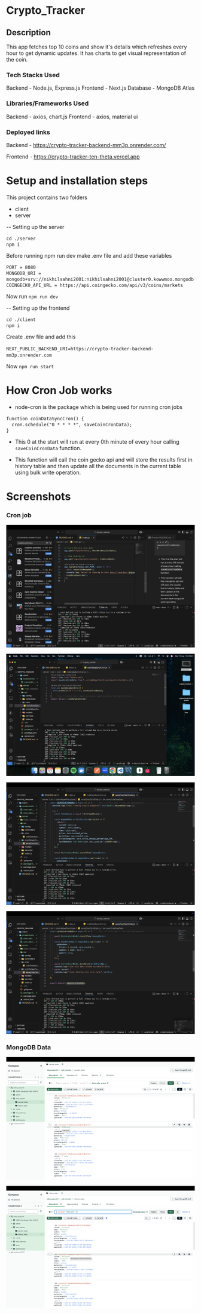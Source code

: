 # Crypto_Tracker

## Description

This app fetches top 10 coins and show it's details which refreshes every hour to get dynamic updates. It has charts to get visual representation of the coin.

### Tech Stacks Used

Backend - Node.js, Express.js
Frontend - Next.js
Database - MongoDB Atlas

### Libraries/Frameworks Used

Backend - axios, chart.js
Frontend - axios, material ui

### Deployed links

Backend - https://crypto-tracker-backend-mm3p.onrender.com/

Frontend - https://crypto-tracker-ten-theta.vercel.app

# Setup and installation steps

This project contains two folders

- client
- server

-- Setting up the server

```
cd ./server
npm i
```

Before running npm run dev make .env file and add these variables

```
PORT = 8080
MONGODB_URI = mongodb+srv://nikhilsahni2001:nikhilsahni2001@cluster0.kowwmoo.mongodb.net/coin_tracker
COINGECKO_API_URL = https://api.coingecko.com/api/v3/coins/markets
```

Now run `npm run dev`

-- Setting up the frontend

```
cd ./client
npm i
```

Create .env file and add this

`NEXT_PUBLIC_BACKEND_URI=https://crypto-tracker-backend-mm3p.onrender.com`

Now `npm run start`

# How Cron Job works

- node-cron is the package which is being used for running cron jobs

```
function coinDataSyncCron() {
  cron.schedule("0 * * * *", saveCoinCronData);
}

```

- This 0 at the start will run at every 0th minute of every hour calling `saveCoinCronData` function.

- This function will call the coin gecko api and will store the results first in history table and then update all the documents in the current table using bulk write operation.

# Screenshots

### Cron job

![Cron Job 1](./screenshots/cron-job1.png)

![Cron Job 2](./screenshots/cron-job2.png)

![Cron Job 3](./screenshots/cron-job3.png)

![Cron Job 4](./screenshots/cron-job4.png)

### MongoDB Data

![Current Collection Data](./screenshots/mongodb-1.png)

![History Collection Data](./screenshots/mongodb-2.png)
